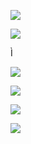 ![](https://www.nta.go.jp/tmp/117f414c-1a02-44b7-80ad-f5e8ceab9f23/images/4ce1675f1a3c8b91632e5ddb0397ec89c98b4de65feac94eabd3466014bb8f1b.jpg)

![](https://www.nta.go.jp/tmp/117f414c-1a02-44b7-80ad-f5e8ceab9f23/images/5681c5fc59d4470901a960370cbcc3be01a0d0d36a3279cc72a5d19914e877a5.jpg)

Ì

![](https://www.nta.go.jp/tmp/117f414c-1a02-44b7-80ad-f5e8ceab9f23/images/8f29cea1541b8989ed20f0002d45840deec45d0a0b306431783685471b7b40d0.jpg)

![](https://www.nta.go.jp/tmp/117f414c-1a02-44b7-80ad-f5e8ceab9f23/images/d4c79d30140d2cc6233dbc94488daebf375f9b7e94cdb802b0a0c6619790596c.jpg)

![](https://www.nta.go.jp/tmp/117f414c-1a02-44b7-80ad-f5e8ceab9f23/images/3246486299df872b1696c03e5e4606c77de6ea023448fd7bc8c7216276723364.jpg)

![](https://www.nta.go.jp/tmp/117f414c-1a02-44b7-80ad-f5e8ceab9f23/images/2f2262fb4411fd20183ff4b26b6ffe0f3b6486562b11dc473bfdcd119f513a7e.jpg)